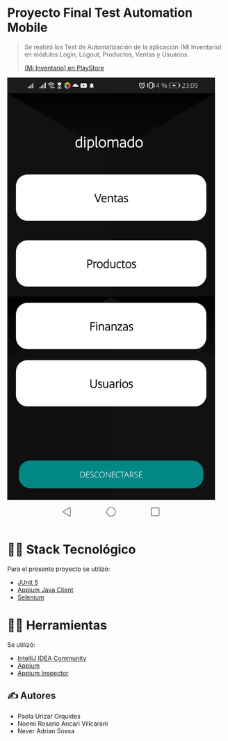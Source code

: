 # Proyecto Final Test Automation Mobile

> Se realizó los Test de Automatización de la aplicación (Mi Inventario) en módulos Login, Logout, Productos, Ventas y Usuarios.
>
> [(Mi Inventario) en PlayStore](https://play.google.com/store/apps/details?id=com.vendetta.miinventario&hl=es)
>

![](src/resources/Inventario.jpeg)
# 👨‍💻 Stack Tecnológico

Para el presente proyecto se utilizó:

* [JUnit 5](https://junit.org/junit5/)
* [Appium Java Client](https://mvnrepository.com/artifact/io.appium/java-client)
* [Selenium](https://www.selenium.dev/)

# 👨‍💻 Herramientas

Se utilizó:

* [IntelliJ IDEA Community](https://www.jetbrains.com/)
* [Appium](https://appium.io/)
* [Appium Inspector](https://github.com/appium/appium-inspector)

## ✍ Autores

* Paola Urizar Orquides
* Noemi Rosario Ancari Villcarani
* Never Adrian Sossa

<br/>